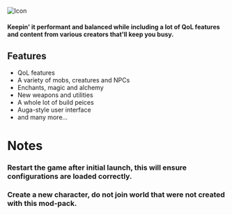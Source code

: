 ![Icon](https://i.imgur.com/PQObYOt.png)
#### Keepin' it performant and balanced while including a lot of QoL features and content from various creators that'll keep you busy.

## Features
* QoL features
* A variety of mobs, creatures and NPCs
* Enchants, magic and alchemy
* New weapons and utilities
* A whole lot of build peices
* Auga-style user interface
* and many more...

# Notes
### Restart the game after initial launch, this will ensure configurations are loaded correctly.
### Create a new character, do not join world that were not created with this mod-pack.